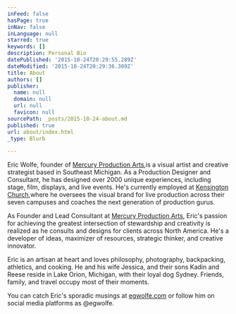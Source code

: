 ```yaml
---
inFeed: false
hasPage: true
inNav: false
inLanguage: null
starred: true
keywords: []
description: Personal Bio
datePublished: '2015-10-24T20:29:55.289Z'
dateModified: '2015-10-24T20:29:36.309Z'
title: About
authors: []
publisher:
  name: null
  domain: null
  url: null
  favicon: null
sourcePath: _posts/2015-10-24-about.md
published: true
url: about/index.html
_type: Blurb

---
```

Eric Wolfe, founder of [Mercury Production Arts][0],is a visual artist and creative strategist based in Southeast Michigan. As a Production Designer and Consultant, he has designed over 2000 unique experiences, including stage, film, displays, and live events. He's currently employed at [Kensington Church][1],where he oversees the visual brand for live production across their seven campuses and coaches the next generation of production gurus.

As Founder and Lead Consultant at [Mercury Production Arts][0], Eric's passion for achieving the greatest intersection of stewardship and creativity is realized as he consults and designs for clients across North America. He's a developer of ideas, maximizer of resources, strategic thinker, and creative innovator.

Eric is an artisan at heart and loves philosophy, photography, backpacking, athletics, and cooking. He and his wife Jessica, and their sons Kadin and Reese reside in Lake Orion, Michigan, with their loyal dog Sydney. Friends, family, and travel occupy most of their moments.

You can catch Eric's sporadic musings at [egwolfe.com][2] or follow him on social media platforms as @egwolfe.

[0]: http://mercuryproductionarts.com/
[1]: http://kensingtonchurch.org/
[2]: http://egwolfe.com/